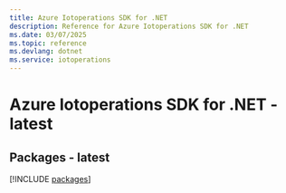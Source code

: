```yaml
---
title: Azure Iotoperations SDK for .NET
description: Reference for Azure Iotoperations SDK for .NET
ms.date: 03/07/2025
ms.topic: reference
ms.devlang: dotnet
ms.service: iotoperations
---
```

# Azure Iotoperations SDK for .NET - latest
## Packages - latest
[!INCLUDE [packages](iotoperations-index.md)]